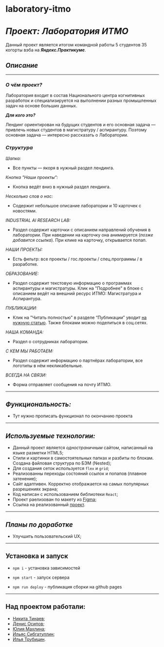 # laboratory-itmo

# ***Проект: Лаборатория ИТМО***
Данный проект является итогом командной работы 5 студентов 35 когорты вэба на ***Яндекс.Практикуме***.
## *Описание*
----
### ***О чём проект?***

Лаборатория входит в состав Национального центра когнитивных разработок и специализируется на выполнении разных промышленных задач на основе больших данных. 

***Для кого это?***

Лендинг ориентирован на будущих студентов и его основная задача — привлечь новых студентов в магистратуру / аспирантуру. Поэтому основная задача — интересно рассказать о Лаборатории.


### ***Структура***

*Шапка:*
* Все пункты — якоря в нужный раздел лендинга.

*Кнопка "Наши проекты":*
* Кнопка ведёт вниз в нужный раздел лендинга.

*Несколько слов о нас:*
* Содержит небольшое описание лаборатории и 10 карточек с новостями.

*INDUSTRIAL AI RESEARCH LAB:*
* Раздел содержит карточки с описанием направлений обучения в лаборатории. 
При наведении на карточку она анимируется (*позже добавится ссылка*).
При клике на карточку, открывается попап.

*НАШИ ПРОЕКТЫ:*
* Есть фильтр: все проекты / гос.проекты / спец.программы / в разработке.

*ОБРАЗОВАНИЕ:*
* Раздел содержит текстовую информацию о программах аспирантуры и магистратуры. Клик на "Подробнее" в блоке с описанием ведёт на внешний ресурс ИТМО: Магистратура и Аспирантура.

*ПУБЛИКАЦИИ:*
* Клик на "Читать полностью" в разделе “Публикации” уводит [на нужную статью](https://scholar.google.ru/citations?hl=ru&user=r5WYVCIAAAAJ&view_op=list_works&sortby=pubdate).
Также блоками можно поделиться в соц.сетях.

*НАША КОМАНДА:*
* Раздел о сотрудниках лаборатории.

*С КЕМ МЫ РАБОТАЕМ:*
* Раздел содержит информацию о партнёрах лаборатории, все логотипы в нём некликабельные.

*ВСЕГДА НА СВЯЗИ:*
* Форма отправляет сообщения на почту ИТМО.
---
 ## *Функциональность:*
 * Тут нужно прописать функционал по окончанию проекта
  ---
  ## *Используемые технологии:*

* Данный проект является *одностраничным* сайтом, написанный на языке разметки HTML5;
* Стили и картинки в самостоятельных папках и разбиты по блокам. Создана файловая структура по БЭМ (Nested);
* Для создания сеток используется  `flex` и `grid`;
* Реализованны переходы состояний ссылок и попапов (плавное затенение);
* Сайт адаптивен. Корректно отображается на самых популярных разрешениях экрана;
* Код написан с использованием библиотеки `React`;
* Проект раелизован по макету из [Figma](https://www.figma.com/file/1V8lzi168fbxjb5cm5gVj0/PAGE-SG_ITMO?node-id=0%3A1);
* Ссылка на реализованный [проект](https://tinaevnk.github.io/laboratory-itmo/).

---
## *Планы по доработке*

  * Улучшить пользовательский UX;

---

## Установка и запуск 

* `npm i` - установка зависимостей
 
* `npm start` - запуск сервера
  
* `npm run deploy` - публикация сборки на github pages

---

## Над проектом работали:

* [Никита Тинаев](https://github.com/TinaevNK);
* [Денис Осипов](https://github.com/ddenyy);
* [Юлия Махлина](https://github.com/JuliaMacFiurst);
* [Ильяс Сибгатуллин](https://github.com/);
* [Илья Трубицин](https://github.com/).